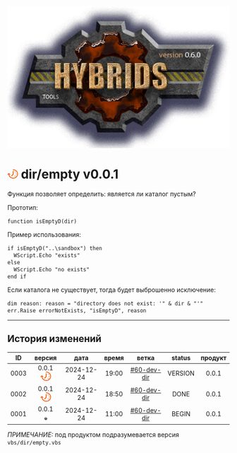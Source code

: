[![logo](../../logo.png)](../../docs.md "documentation") 

[M]: ../dir.md               "родитель"
[P]: ../../icons/progress.png  "в процессе..."
[S]: ../../icons/success.png   "ошибок не обнаружено"
[E]: ../../icons/empty.png     "нет данных"

[![P]][M] dir/empty v0.0.1
==========================
Функция позволяет определить: является ли каталог пустым?  

Прототип:  
```
function isEmptyD(dir)
```

Пример использования:  

```vbs
if isEmptyD("..\sandbox") then
  WScript.Echo "exists"
else
  WScript.Echo "no exists"
end if
```

Если каталога не существует, тогда будет выброшенно исключение:  
```
dim reason: reason = "directory does not exist: '" & dir & "'"
err.Raise errorNotExists, "isEmptyD", reason
```

--------------------------------------------------------------------------------

История изменений 
-----------------

| **ID** |      версия     |    дата    | время |      ветка      | status  | продукт |  
|:------:|:---------------:|:----------:|:-----:|:---------------:|:-------:|:-------:|  
|  0003  | 0.0.1 [![P]][M] | 2024-12-24 | 19:00 | [#60-dev-dir]   | VERSION |  0.0.1  |  
|  0002  | 0.0.1 [![P]][M] | 2024-12-24 | 18:50 | [#60-dev-dir]   |  DONE   |  0.0.1  |  
|  0001  | 0.0.1 [![E]][M] | 2024-12-24 | 11:00 | [#60-dev-dir]   |  BEGIN  |  0.0.1  |  

*ПРИМЕЧАНИЕ:* под продуктом подразумевается версия `vbs/dir/empty.vbs`  

[#60-dev-dir]:   ../../history.md#-v060-dev
